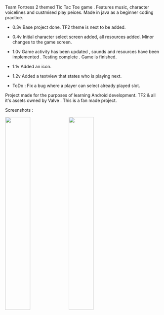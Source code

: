 Team Fortress 2 themed Tic Tac Toe game . Features music, character voicelines and custmised play peices. Made in java as a beginner coding practice.

- 0.3v Base project done. TF2 theme is next to be added.
- 0.4v Initial character select screen added, all resources added. Minor changes to the game screen.
- 1.0v Game activity has been updated , sounds and resources have been implemented . Testing complete . Game is finished.
- 1.1v Added an icon.
- 1.2v Added a textview that states who is playing next.

- ToDo : Fix a bug where a player can select already played slot.

Project made for the purposes of learning Android development.
TF2 & all it's assets owned by Valve . This is a fan made project.

Screenshots :

<img src="https://i.imgur.com/hrKsBsO.jpg" width=40% height=40%>
<img src="https://i.imgur.com/c2BVARj.jpg" width=40% height=40%>

